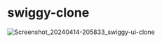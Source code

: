 ﻿# swiggy-clone
![Screenshot_20240414-205833_swiggy-ui-clone](https://github.com/Neel2107/swiggy-clone/assets/89609891/abc4ca9f-d3b0-4131-90bb-c34c19eb9f52)
